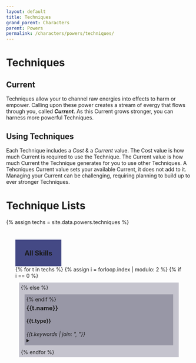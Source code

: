```yaml
---
layout: default
title: Techniques
grand_parent: Characters
parent: Powers
permalink: /characters/powers/techniques/
---
```


# Techniques


## Current
Techniques allow your to channel raw energies into effects to harm or empower.  Calling upon these power creates a stream of evergy that flows through you, called ***Current***.  As this Current grows stronger, you can harness more powerful Techniques.

## Using Techniques
Each Technique includes a *Cost* & a *Current* value.  The Cost value is how much Current is required to use the Technique.  The Current value is how much Current the Technique generates for you to use other Techniques.  A Tehcniques Current value sets your available Current, it does not add to it.  Managing your Current can be challenging, requiring planning to build up to ever stronger Techniques.



# Technique Lists

{% assign techs = site.data.powers.techniques %}

<div class="mytabs">
    <input type="radio" id="tab_all" name="mytabs" checked="checked">
    <label for="tab_all" style="font-size:130%">All Skills</label>
    <div class="tab">
    {% for t in techs %}
        {% assign i = forloop.index | modulo: 2 %}
        {% if i == 0 %}
            <div style="background-color: #4b476650; margin: 10px; padding: 5px;">
        {% else %}
            <div style="background-color: #37344f50; margin: 10px; padding: 5px;">
        {% endif %}
        <h3 style="margin-top: 5px;">{{t.name}}</h3>
        <h4 style="margin-top: 5px;">{{t.type}}</h4>
        <em>{{t.keywords | join: ", "}}</em>
        <details>
            <summary></summary>
            {% if t.requires %}
                <p><em>Requires: </em>{{t.requires}}</p>
            {% endif %}
            {% if t.effect %}
                <p><strong>Effect</strong>
                <br>{{t.effect}}</p>
            {% endif %}
            {% assign thresh = t.threshold %}
            {% for t in thresh %}
                <p><strong>Threshold &mdash; {{t.hits}}</strong>
                <br>{{t.effect}}</p>
            {% endfor %}
        </details>
        </div>
    {% endfor %}
    </div>
    <div class="tab">
    {% assign eskills = "Inferno,Lux,Nox,Plaga,Rime,Squall,Tellus,Tempest,Torrent",Vivus" | split: ',' %}
    {% for eskill in eskills %}
        {% assign tabid = 'tab_' | append: eskill %}
        <input type="radio" id="{{ tabid }}" name="mytabs">
        <label for="{{ tabid }}" style="font-size:110%">{{ eskill }}</label>
        <div class="tab">
            {% for t in site.data.powers.techniques %}
                {% for tag in t.keywords %}
                    {% if tag == eskill %}
                        <div style="background-color: #37344f50; margin: 10px; padding: 5px;">
                        <h3 style="margin-top: 5px;">{{t.name}}</h3>
                        <h4 style="margin-top: 5px;">{{t.type}}</h4>
                        <em>{{t.keywords | join: ", "}}</em>
                        <details>
                            <summary></summary>
                            {% if t.requires %}
                                <p><em>Requires: </em>{{t.requires}}</p>
                            {% endif %}
                            {% if t.effect %}
                                <p><strong>Effect</strong>
                                <br>{{t.effect}}</p>
                            {% endif %}
                            {% assign thresh = t.threshold %}
                            {% for t in thresh %}
                                <p><strong>Threshold &mdash; {{t.hits}}</strong>
                                <br>{{t.effect}}</p>
                            {% endfor %}
                        </div>
                        <div height=5px></div>
                    {% endif %}
                {% endfor %}
            {% endfor %}
        </div>
    {% endfor %}
    </div>
</div>


<style>
 
.mytabs {
    display: flex;
    flex-wrap: wrap;
    margin: 0px auto;
    padding: 25px;
}
.mytabs input[type="radio"] {
    display: none;
}

.mytabs label {
    padding: 25px;
    font-weight: bold;
}

.mytabs .tab {
    width: 100%;
    padding: 0px;
    order: 1;
    display: none;
}
.mytabs .tab h2 {
    font-size: 3em;
}

.mytabs input[type='radio']:checked + label + .tab {
    display: block;
}

.mytabs input[type="radio"]:checked + label {
    background: #444985;
}
</style>